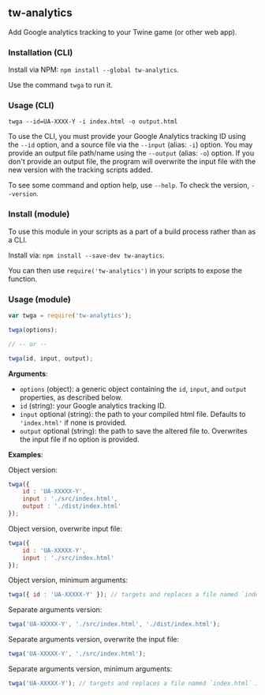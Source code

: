 ## tw-analytics

Add Google analytics tracking to your Twine game (or other web app).

### Installation (CLI)

Install via NPM: `npm install --global tw-analytics`.

Use the command `twga` to run it.

### Usage (CLI)

`twga --id=UA-XXXX-Y -i index.html -o output.html`

To use the CLI, you must provide your Google Analytics tracking ID using the `--id` option, and a source file via the `--input` (alias: `-i`) option. You may provide an output file path/name using the `--output` (alias: `-o`) option. If you don't provide an output file, the program will overwrite the input file with the new version with the tracking scripts added. 

To see some command and option help, use `--help`. To check the version, `--version`.

### Install (module)

To use this module in your scripts as a part of a build process rather than as a CLI.

Install via: `npm install --save-dev tw-anaytics`.

You can then use `require('tw-analytics')` in your scripts to expose the function.

### Usage (module)

```javascript
var twga = require('tw-analytics');

twga(options);

// -- or --

twga(id, input, output);
```

**Arguments**:  
- `options` (object): a generic object containing the `id`, `input`, and `output` properties, as described below.  
- `id` (string): your Google analytics tracking ID.  
- `input` optional (string): the path to your compiled html file. Defaults to `'index.html'` if none is provided.  
- `output` optional (string): the path to save the altered file to. Overwrites the input file if no option is provided.   

**Examples**:

Object version:

```javascript
twga({
    id : 'UA-XXXXX-Y',
    input : './src/index.html',
    output : './dist/index.html'
});
```

Object version, overwrite input file:

```javascript
twga({
    id : 'UA-XXXXX-Y',
    input : './src/index.html'
});
```

Object version, minimum arguments:

```javascript
twga({ id : 'UA-XXXXX-Y' }); // targets and replaces a file named `index.html` in the current folder
```

Separate arguments version:

```javascript
twga('UA-XXXXX-Y', './src/index.html', './dist/index.html');
```

Separate arguments version, overwrite the input file:

```javascript
twga('UA-XXXXX-Y', './src/index.html');
```

Separate arguments version, minimum arguments:

```javascript
twga('UA-XXXXX-Y'); // targets and replaces a file named `index.html` in the current folder
```